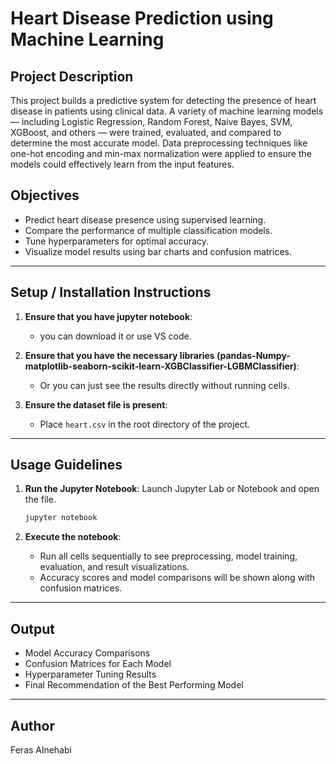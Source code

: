 
# Heart Disease Prediction using Machine Learning

## Project Description
This project builds a predictive system for detecting the presence of heart disease in patients using clinical data. A variety of machine learning models — including Logistic Regression, Random Forest, Naive Bayes, SVM, XGBoost, and others — were trained, evaluated, and compared to determine the most accurate model. Data preprocessing techniques like one-hot encoding and min-max normalization were applied to ensure the models could effectively learn from the input features.

## Objectives
- Predict heart disease presence using supervised learning.
- Compare the performance of multiple classification models.
- Tune hyperparameters for optimal accuracy.
- Visualize model results using bar charts and confusion matrices.

---

## Setup / Installation Instructions
1. **Ensure that you have jupyter notebook**:
   - you can download it or use VS code.
     
2. **Ensure that you have the necessary libraries (pandas-Numpy-matplotlib-seaborn-scikit-learn-XGBClassifier-LGBMClassifier)**:
   - Or you can just see the results directly without running cells.

3. **Ensure the dataset file is present**:
   - Place `heart.csv` in the root directory of the project.

---

## Usage Guidelines

1. **Run the Jupyter Notebook**:
   Launch Jupyter Lab or Notebook and open the file.

   ```bash
   jupyter notebook
   ```

2. **Execute the notebook**:
   - Run all cells sequentially to see preprocessing, model training, evaluation, and result visualizations.
   - Accuracy scores and model comparisons will be shown along with confusion matrices.


---

## Output

- Model Accuracy Comparisons
- Confusion Matrices for Each Model
- Hyperparameter Tuning Results
- Final Recommendation of the Best Performing Model

---

## Author
Feras Alnehabi
